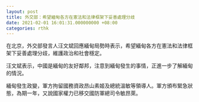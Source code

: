 ```yaml
---
layout: post
title: 外交部：希望緬甸各方在憲法和法律框架下妥善處理分歧
date: 2021-02-01 16:01:31.000000000 +08:00
categories: rthk
---
```


在北京，外交部發言人汪文斌回應緬甸局勢時表示，希望緬甸各方在憲法和法律框架下妥善處理分歧，維護政治和社會穩定。

汪文斌表示，中國是緬甸的友好鄰邦，注意到緬甸發生的事情，正進一步了解緬甸的情況。

緬甸發生政變，軍方拘留國務資政昂山素姬及總統溫敏等領導人。軍方頒布緊急狀態，為期一年，又說國家權力已移交國防軍總司令敏昂萊。
